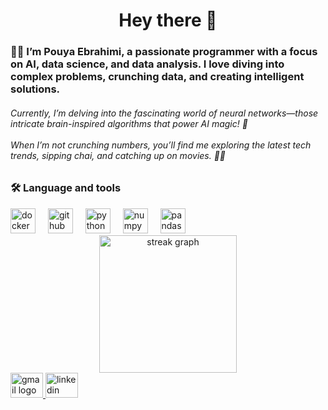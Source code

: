 <h1 align="center">Hey there 👋</h1>

<h3 align="left">👩‍💻  I’m Pouya Ebrahimi, a passionate programmer with a focus on AI, data science, and data analysis. I love diving into complex problems, crunching data, and creating intelligent solutions.</h3>

<h6 align="left">Currently, I’m delving into the fascinating world of neural networks—those intricate brain-inspired algorithms that power AI magic! 🧠<br><br>When I’m not crunching numbers, you’ll find me exploring the latest tech trends, sipping chai, and catching up on movies. 🚀🎥</h6>

<h3 align="left">🛠 Language and tools</h3>

<div align="left">
  <img src="https://cdn.jsdelivr.net/gh/devicons/devicon/icons/docker/docker-plain-wordmark.svg" height="40" alt="docker logo" title="Docker" />
  <img width="12" />
  <img src="https://cdn.jsdelivr.net/gh/devicons/devicon/icons/github/github-original.svg" height="40" alt="github logo" title="GitHub" />
  <img width="12" />
  <img src="https://cdn.jsdelivr.net/gh/devicons/devicon/icons/python/python-original.svg" height="40" alt="python logo" title="Python" />
  <img width="12" />
  <img src="https://cdn.jsdelivr.net/gh/devicons/devicon/icons/numpy/numpy-original.svg" height="40" alt="numpy logo" title="NumPy" />
  <img width="12" />
  <img src="https://cdn.jsdelivr.net/gh/devicons/devicon/icons/pandas/pandas-original.svg" height="40" alt="pandas logo" title="pandas" />
</div>

<div align="center">
  <img src="https://streak-stats.demolab.com?user=pou008&locale=en&mode=daily&theme=dark&hide_border=false&border_radius=5&order=3" height="220" alt="streak graph" />
</div>

<div align="left">
  <a href="mailto:pouya8ebrahimi@gmail.com">
    <img src="https://raw.githubusercontent.com/maurodesouza/profile-readme-generator/master/src/assets/icons/social/gmail/default.svg" width="52" height="40" alt="gmail logo" />
  </a>
  <a href="https://linkedin.com/in/poumi008">
    <img src="https://raw.githubusercontent.com/maurodesouza/profile-readme-generator/master/src/assets/icons/social/linkedin/default.svg" width="52" height="40" alt="linkedin logo" />
  </a>
</div>
